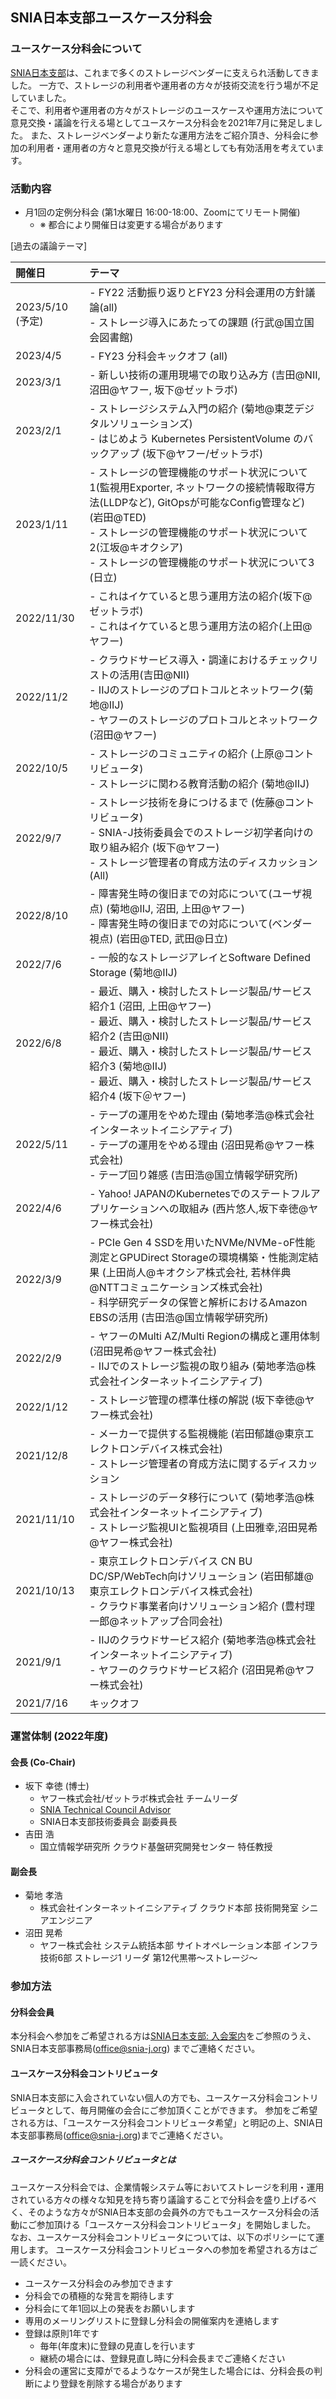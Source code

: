 ## SNIA日本支部ユースケース分科会
### ユースケース分科会について

[SNIA日本支部](https://www.snia-j.org/)は、これまで多くのストレージベンダーに⽀えられ活動してきました。
⼀⽅で、ストレージの利⽤者や運⽤者の⽅々が技術交流を⾏う場が不⾜していました。  
そこで、利⽤者や運⽤者の⽅々がストレージのユースケースや運⽤⽅法について意⾒交換・議論を行える場としてユースケース分科会を2021年7月に発足しました。
また、ストレージベンダーより新たな運⽤⽅法をご紹介頂き、分科会に参加の利⽤者・運⽤者の⽅々と意⾒交換が⾏える場としても有効活⽤を考えています。

### 活動内容

- 月1回の定例分科会 (第1水曜日 16:00-18:00、Zoomにてリモート開催)
  - ※ 都合により開催日は変更する場合があります

[過去の議論テーマ]

|開催日       | テーマ |
:------------|:------|
| 2023/5/10 (予定)  |  - FY22 活動振り返りとFY23 分科会運用の方針議論(all) <br> - ストレージ導入にあたっての課題 (行武@国立国会図書館) |
| 2023/4/5  |  - FY23 分科会キックオフ (all) |
| 2023/3/1  |  - 新しい技術の運用現場での取り込み方 (吉田@NII, 沼田@ヤフー, 坂下@ゼットラボ) |
| 2023/2/1  |  - ストレージシステム入門の紹介 (菊地@東芝デジタルソリューションズ) <br> - はじめよう Kubernetes PersistentVolume のバックアップ (坂下@ヤフー/ゼットラボ) |
| 2023/1/11  |  - ストレージの管理機能のサポート状況について1(監視用Exporter, ネットワークの接続情報取得方法(LLDPなど), GitOpsが可能なConfig管理など) (岩田@TED) <br> - ストレージの管理機能のサポート状況について2(江坂@キオクシア) <br> - ストレージの管理機能のサポート状況について3 (日立) |
| 2022/11/30 |  - これはイケていると思う運用方法の紹介(坂下@ゼットラボ) <br>  - これはイケていると思う運用方法の紹介(上田@ヤフー) |
| 2022/11/2  |  - クラウドサービス導入・調達におけるチェックリストの活用(吉田@NII) <br>  - IIJのストレージのプロトコルとネットワーク(菊地@IIJ) <br>  - ヤフーのストレージのプロトコルとネットワーク(沼田@ヤフー) |
| 2022/10/5  |  - ストレージのコミュニティの紹介 (上原@コントリビュータ) <br>  - ストレージに関わる教育活動の紹介 (菊地@IIJ) <br> |
| 2022/9/7   |  - ストレージ技術を身につけるまで (佐藤@コントリビュータ) <br>  - SNIA-J技術委員会でのストレージ初学者向けの取り組み紹介 (坂下@ヤフー) <br>  - ストレージ管理者の育成方法のディスカッション (All) |
| 2022/8/10  |  - 障害発生時の復旧までの対応について(ユーザ視点) (菊地@IIJ, 沼田, 上田@ヤフー) <br>  - 障害発生時の復旧までの対応について(ベンダー視点) (岩田@TED, 武田@日立) |
| 2022/7/6   |  - 一般的なストレージアレイとSoftware Defined Storage (菊地@IIJ) |
| 2022/6/8   |  - 最近、購入・検討したストレージ製品/サービス紹介1 (沼田, 上田@ヤフー) <br> - 最近、購入・検討したストレージ製品/サービス紹介2 (吉田@NII) <br> - 最近、購入・検討したストレージ製品/サービス紹介3 (菊地@IIJ) <br> - 最近、購入・検討したストレージ製品/サービス紹介4 (坂下＠ヤフー) |
| 2022/5/11  |  - テープの運用をやめた理由 (菊地孝浩@株式会社インターネットイニシアティブ) <br> - テープの運用をやめる理由 (沼田晃希@ヤフー株式会社) <br> - テープ回り雑感 (吉田浩@国立情報学研究所) |
| 2022/4/6   |  - Yahoo! JAPANのKubernetesでのステートフルアプリケーションへの取組み (西片悠人,坂下幸徳@ヤフー株式会社) |
| 2022/3/9   |  - PCIe Gen 4 SSDを用いたNVMe/NVMe-oF性能測定とGPUDirect Storageの環境構築・性能測定結果 (上田尚人@キオクシア株式会社, 若林伴典@NTTコミュニケーションズ株式会社) <br> - 科学研究データの保管と解析におけるAmazon EBSの活用 (吉田浩@国立情報学研究所) |
| 2022/2/9   |  - ヤフーのMulti AZ/Multi Regionの構成と運用体制 (沼田晃希@ヤフー株式会社) <br> - IIJでのストレージ監視の取り組み (菊地孝浩@株式会社インターネットイニシアティブ) |
| 2022/1/12  |  - ストレージ管理の標準仕様の解説 (坂下幸徳@ヤフー株式会社) |
| 2021/12/8  |  - メーカーで提供する監視機能 (岩田郁雄@東京エレクトロンデバイス株式会社) <br> - ストレージ管理者の育成方法に関するディスカッション |
| 2021/11/10 |  - ストレージのデータ移行について (菊地孝浩@株式会社インターネットイニシアティブ) <br> - ストレージ監視UIと監視項目 (上田雅幸,沼田晃希@ヤフー株式会社) |
| 2021/10/13 |  - 東京エレクトロンデバイス  CN BU DC/SP/WebTech向けソリューション (岩田郁雄@東京エレクトロンデバイス株式会社) <br> - クラウド事業者向けソリューション紹介 (豊村理一郎@ネットアップ合同会社) |
| 2021/9/1   |  - IIJのクラウドサービス紹介 (菊地孝浩@株式会社インターネットイニシアティブ) <br> - ヤフーのクラウドサービス紹介 (沼田晃希@ヤフー株式会社) |
| 2021/7/16  | キックオフ |


### 運営体制 (2022年度)

#### 会長 (Co-Chair)

- 坂下 幸徳 (博士)
  - ヤフー株式会社/ゼットラボ株式会社 チームリーダ
  - [SNIA Technical Council Advisor](https://www.snia.org/about/organization/tech_council)
  - SNIA日本支部技術委員会 副委員長
- 吉田 浩
  - 国立情報学研究所 クラウド基盤研究開発センター 特任教授

#### 副会長 

- 菊地 孝浩
  - 株式会社インターネットイニシアティブ クラウド本部 技術開発室 シニアエンジニア
- 沼田 晃希
  - ヤフー株式会社 システム統括本部 サイトオペレーション本部 インフラ技術6部 ストレージ1 リーダ 第12代黒帯〜ストレージ〜

### 参加方法

#### 分科会会員

本分科会へ参加をご希望される方は[SNIA日本支部: 入会案内](https://www.snia-j.org/about/join/)をご参照のうえ、SNIA日本支部事務局(office@snia-j.org) までご連絡ください。

#### ユースケース分科会コントリビュータ

SNIA日本支部に入会されていない個人の方でも、ユースケース分科会コントリビュータとして、毎月開催の会合にご参加頂くことができます。
参加をご希望される方は、「ユースケース分科会コントリビュータ希望」と明記の上、SNIA日本支部事務局(office@snia-j.org)までご連絡ください。

##### ユースケース分科会コントリビュータとは

ユースケース分科会では、企業情報システム等においてストレージを利用・運用されている方々の様々な知見を持ち寄り議論することで分科会を盛り上げるべく、そのような方々がSNIA日本支部の会員外の方でもユースケース分科会の活動にご参加頂ける「ユースケース分科会コントリビュータ」を開始しました。
なお、ユースケース分科会コントリビュータについては、以下のポリシーにて運用します。
ユースケース分科会コントリビュータへの参加を希望される方はご一読ください。

- ユースケース分科会のみ参加できます
- 分科会での積極的な発言を期待します
- 分科会にて年1回以上の発表をお願いします
- 専用のメーリングリストに登録し分科会の開催案内を連絡します
- 登録は原則1年です
  - 毎年(年度末)に登録の見直しを行います
  - 継続の場合には、登録見直し時に分科会長までご連絡ください
- 分科会の運営に支障がでるようなケースが発生した場合には、分科会長の判断により登録を削除する場合があります
